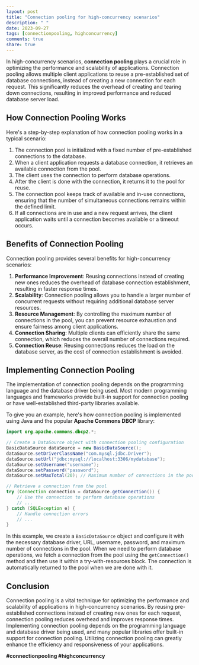 ```yaml
---
layout: post
title: "Connection pooling for high-concurrency scenarios"
description: " "
date: 2023-09-27
tags: [connectionpooling, highconcurrency]
comments: true
share: true
---
```


In high-concurrency scenarios, **connection pooling** plays a crucial role in optimizing the performance and scalability of applications. Connection pooling allows multiple client applications to reuse a pre-established set of database connections, instead of creating a new connection for each request. This significantly reduces the overhead of creating and tearing down connections, resulting in improved performance and reduced database server load.

## How Connection Pooling Works

Here's a step-by-step explanation of how connection pooling works in a typical scenario:

1. The connection pool is initialized with a fixed number of pre-established connections to the database.
2. When a client application requests a database connection, it retrieves an available connection from the pool.
3. The client uses the connection to perform database operations.
4. After the client is done with the connection, it returns it to the pool for reuse.
5. The connection pool keeps track of available and in-use connections, ensuring that the number of simultaneous connections remains within the defined limit.
6. If all connections are in use and a new request arrives, the client application waits until a connection becomes available or a timeout occurs.

## Benefits of Connection Pooling

Connection pooling provides several benefits for high-concurrency scenarios:

1. **Performance Improvement**: Reusing connections instead of creating new ones reduces the overhead of database connection establishment, resulting in faster response times.
2. **Scalability**: Connection pooling allows you to handle a larger number of concurrent requests without requiring additional database server resources.
3. **Resource Management**: By controlling the maximum number of connections in the pool, you can prevent resource exhaustion and ensure fairness among client applications.
4. **Connection Sharing**: Multiple clients can efficiently share the same connection, which reduces the overall number of connections required.
5. **Connection Reuse**: Reusing connections reduces the load on the database server, as the cost of connection establishment is avoided.

## Implementing Connection Pooling

The implementation of connection pooling depends on the programming language and the database driver being used. Most modern programming languages and frameworks provide built-in support for connection pooling or have well-established third-party libraries available.

To give you an example, here's how connection pooling is implemented using Java and the popular **Apache Commons DBCP** library:

```java
import org.apache.commons.dbcp2.*;

// Create a DataSource object with connection pooling configuration
BasicDataSource dataSource = new BasicDataSource();
dataSource.setDriverClassName("com.mysql.jdbc.Driver");
dataSource.setUrl("jdbc:mysql://localhost:3306/mydatabase");
dataSource.setUsername("username");
dataSource.setPassword("password");
dataSource.setMaxTotal(20); // Maximum number of connections in the pool

// Retrieve a connection from the pool
try (Connection connection = dataSource.getConnection()) {
    // Use the connection to perform database operations
    // ...
} catch (SQLException e) {
    // Handle connection errors
    // ...
}
```

In this example, we create a `BasicDataSource` object and configure it with the necessary database driver, URL, username, password, and maximum number of connections in the pool. When we need to perform database operations, we fetch a connection from the pool using the `getConnection()` method and then use it within a try-with-resources block. The connection is automatically returned to the pool when we are done with it.

## Conclusion

Connection pooling is a vital technique for optimizing the performance and scalability of applications in high-concurrency scenarios. By reusing pre-established connections instead of creating new ones for each request, connection pooling reduces overhead and improves response times. Implementing connection pooling depends on the programming language and database driver being used, and many popular libraries offer built-in support for connection pooling. Utilizing connection pooling can greatly enhance the efficiency and responsiveness of your applications. 

**#connectionpooling #highconcurrency**
